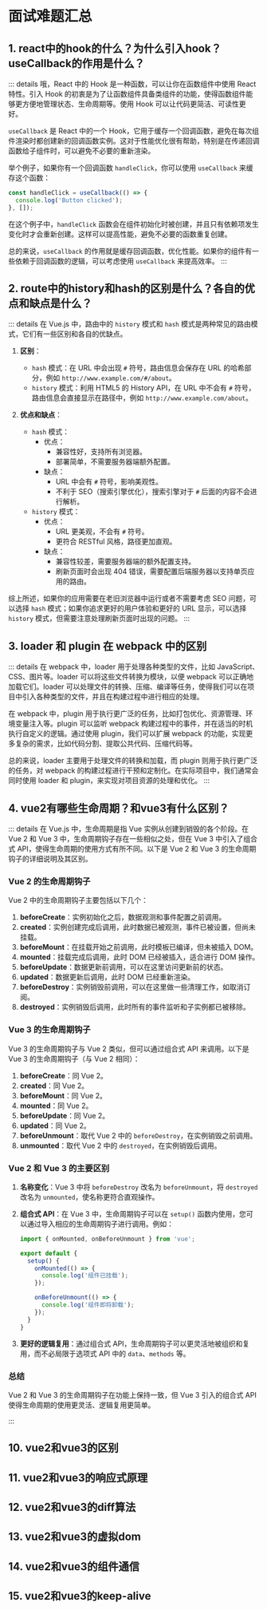 # 面试难题汇总

## 1. react中的hook的什么？为什么引入hook？useCallback的作用是什么？

::: details
哦，React 中的 Hook 是一种函数，可以让你在函数组件中使用 React 特性。引入 Hook 的初衷是为了让函数组件具备类组件的功能，使得函数组件能够更方便地管理状态、生命周期等。使用 Hook 可以让代码更简洁、可读性更好。

`useCallback` 是 React 中的一个 Hook，它用于缓存一个回调函数，避免在每次组件渲染时都创建新的回调函数实例。这对于性能优化很有帮助，特别是在传递回调函数给子组件时，可以避免不必要的重新渲染。

举个例子，如果你有一个回调函数 `handleClick`，你可以使用 `useCallback` 来缓存这个函数：

```javascript
const handleClick = useCallback(() => {
  console.log('Button clicked');
}, []);
```

在这个例子中，`handleClick` 函数会在组件初始化时被创建，并且只有依赖项发生变化时才会重新创建。这样可以提高性能，避免不必要的函数重复创建。

总的来说，`useCallback` 的作用就是缓存回调函数，优化性能。如果你的组件有一些依赖于回调函数的逻辑，可以考虑使用 `useCallback` 来提高效率。
:::

## 2. route中的history和hash的区别是什么？各自的优点和缺点是什么？

::: details
在 Vue.js 中，路由中的 `history` 模式和 `hash` 模式是两种常见的路由模式，它们有一些区别和各自的优缺点。

1. **区别**：
   - `hash` 模式：在 URL 中会出现 `#` 符号，路由信息会保存在 URL 的哈希部分，例如 `http://www.example.com/#/about`。
   - `history` 模式：利用 HTML5 的 History API，在 URL 中不会有 `#` 符号，路由信息会直接显示在路径中，例如 `http://www.example.com/about`。

2. **优点和缺点**：
   - `hash` 模式：
     - 优点：
       - 兼容性好，支持所有浏览器。
       - 部署简单，不需要服务器端额外配置。
     - 缺点：
       - URL 中会有 `#` 符号，影响美观性。
       - 不利于 SEO（搜索引擎优化），搜索引擎对于 `#` 后面的内容不会进行解析。
   - `history` 模式：
     - 优点：
       - URL 更美观，不会有 `#` 符号。
       - 更符合 RESTful 风格，路径更加直观。
     - 缺点：
       - 兼容性较差，需要服务器端的额外配置支持。
       - 刷新页面时会出现 404 错误，需要配置后端服务器以支持单页应用的路由。

综上所述，如果你的应用需要在老旧浏览器中运行或者不需要考虑 SEO 问题，可以选择 `hash` 模式；如果你追求更好的用户体验和更好的 URL 显示，可以选择 `history` 模式，但需要注意处理刷新页面时出现的问题。
:::

## 3. loader 和 plugin 在 webpack 中的区别

::: details
在 webpack 中，loader 用于处理各种类型的文件，比如 JavaScript、CSS、图片等。loader 可以将这些文件转换为模块，以便 webpack 可以正确地加载它们。loader 可以处理文件的转换、压缩、编译等任务，使得我们可以在项目中引入各种类型的文件，并且在构建过程中进行相应的处理。

在 webpack 中，plugin 用于执行更广泛的任务，比如打包优化、资源管理、环境变量注入等。plugin 可以监听 webpack 构建过程中的事件，并在适当的时机执行自定义的逻辑。通过使用 plugin，我们可以扩展 webpack 的功能，实现更多复杂的需求，比如代码分割、提取公共代码、压缩代码等。

总的来说，loader 主要用于处理文件的转换和加载，而 plugin 则用于执行更广泛的任务，对 webpack 的构建过程进行干预和定制化。在实际项目中，我们通常会同时使用 loader 和 plugin，来实现对项目资源的处理和优化。
:::

## 4. vue2有哪些生命周期？和vue3有什么区别？

::: details
在 Vue.js 中，生命周期是指 Vue 实例从创建到销毁的各个阶段。在 Vue 2 和 Vue 3 中，生命周期钩子存在一些相似之处，但在 Vue 3 中引入了组合式 API，使得生命周期的使用方式有所不同。以下是 Vue 2 和 Vue 3 的生命周期钩子的详细说明及其区别。

### Vue 2 的生命周期钩子

Vue 2 中的生命周期钩子主要包括以下几个：

1. **beforeCreate**：实例初始化之后，数据观测和事件配置之前调用。
2. **created**：实例创建完成后调用，此时数据已被观测，事件已被设置，但尚未挂载。
3. **beforeMount**：在挂载开始之前调用，此时模板已编译，但未被插入 DOM。
4. **mounted**：挂载完成后调用，此时 DOM 已经被插入，适合进行 DOM 操作。
5. **beforeUpdate**：数据更新前调用，可以在这里访问更新前的状态。
6. **updated**：数据更新后调用，此时 DOM 已经重新渲染。
7. **beforeDestroy**：实例销毁前调用，可以在这里做一些清理工作，如取消订阅。
8. **destroyed**：实例销毁后调用，此时所有的事件监听和子实例都已被移除。

### Vue 3 的生命周期钩子

Vue 3 的生命周期钩子与 Vue 2 类似，但可以通过组合式 API 来调用。以下是 Vue 3 的生命周期钩子（与 Vue 2 相同）：

1. **beforeCreate**：同 Vue 2。
2. **created**：同 Vue 2。
3. **beforeMount**：同 Vue 2。
4. **mounted**：同 Vue 2。
5. **beforeUpdate**：同 Vue 2。
6. **updated**：同 Vue 2。
7. **beforeUnmount**：取代 Vue 2 中的 `beforeDestroy`，在实例销毁之前调用。
8. **unmounted**：取代 Vue 2 中的 `destroyed`，在实例销毁后调用。

### Vue 2 和 Vue 3 的主要区别

1. **名称变化**：Vue 3 中将 `beforeDestroy` 改名为 `beforeUnmount`，将 `destroyed` 改名为 `unmounted`，使名称更符合直观操作。
  
2. **组合式 API**：在 Vue 3 中，生命周期钩子可以在 `setup()` 函数内使用，您可以通过导入相应的生命周期钩子进行调用。例如：

   ```javascript
   import { onMounted, onBeforeUnmount } from 'vue';

   export default {
     setup() {
       onMounted(() => {
         console.log('组件已挂载');
       });

       onBeforeUnmount(() => {
         console.log('组件即将卸载');
       });
     }
   }
   ```

3. **更好的逻辑复用**：通过组合式 API，生命周期钩子可以更灵活地被组织和复用，而不必局限于选项式 API 中的 `data`、`methods` 等。

### 总结

Vue 2 和 Vue 3 的生命周期钩子在功能上保持一致，但 Vue 3 引入的组合式 API 使得生命周期的使用更灵活、逻辑复用更简单。

:::

## 10. vue2和vue3的区别

## 11. vue2和vue3的响应式原理

## 12. vue2和vue3的diff算法

## 13. vue2和vue3的虚拟dom

## 14. vue2和vue3的组件通信

## 15. vue2和vue3的keep-alive
